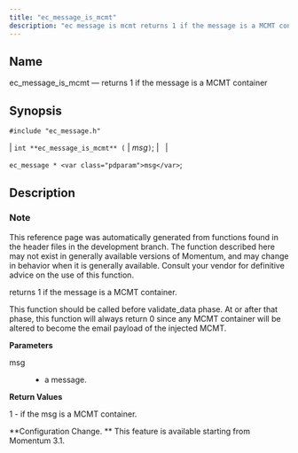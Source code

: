 ```yaml
---
title: "ec_message_is_mcmt"
description: "ec message is mcmt returns 1 if the message is a MCMT container int ec message is mcmt msg ec message msg This reference page was automatically generated from functions found in the header files in the development branch The function described here may not exist in generally available versions..."
---
```


<a name="apis.ec_message_is_mcmt"></a> 
## Name

ec_message_is_mcmt — returns 1 if the message is a MCMT container

## Synopsis

`#include "ec_message.h"`

| `int **ec_message_is_mcmt** (` | <var class="pdparam">msg</var>`)`; |   |

`ec_message * <var class="pdparam">msg</var>`;<a name="idp56026656"></a> 
## Description

### Note

This reference page was automatically generated from functions found in the header files in the development branch. The function described here may not exist in generally available versions of Momentum, and may change in behavior when it is generally available. Consult your vendor for definitive advice on the use of this function.

returns 1 if the message is a MCMT container.

This function should be called before validate_data phase. At or after that phase, this function will always return 0 since any MCMT container will be altered to become the email payload of the injected MCMT.

**<a name="idp56030208"></a> Parameters**

<dl class="variablelist">

<dt>msg</dt>

<dd>

- a message.

</dd>

</dl>

**<a name="idp56033200"></a> Return Values**

1 - if the msg is a MCMT container.

**Configuration Change. ** This feature is available starting from Momentum 3.1.